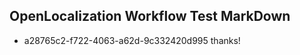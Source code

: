 ## OpenLocalization Workflow Test MarkDown

* a28765c2-f722-4063-a62d-9c332420d995 
thanks!



<!--HONumber=Feb16_HO3-->

